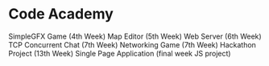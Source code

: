 # Code Academy

SimpleGFX Game (4th Week)
Map Editor (5th Week)
Web Server (6th Week)
TCP Concurrent Chat (7th Week)
Networking Game (7th Week)
Hackathon Project (13th Week)
Single Page Application (final week JS project)
